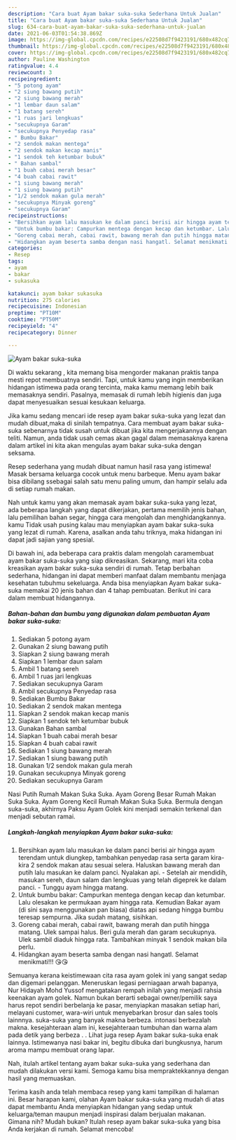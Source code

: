 ```yaml
---
description: "Cara buat Ayam bakar suka-suka Sederhana Untuk Jualan"
title: "Cara buat Ayam bakar suka-suka Sederhana Untuk Jualan"
slug: 634-cara-buat-ayam-bakar-suka-suka-sederhana-untuk-jualan
date: 2021-06-03T01:54:38.869Z
image: https://img-global.cpcdn.com/recipes/e22508d7f9423191/680x482cq70/ayam-bakar-suka-suka-foto-resep-utama.jpg
thumbnail: https://img-global.cpcdn.com/recipes/e22508d7f9423191/680x482cq70/ayam-bakar-suka-suka-foto-resep-utama.jpg
cover: https://img-global.cpcdn.com/recipes/e22508d7f9423191/680x482cq70/ayam-bakar-suka-suka-foto-resep-utama.jpg
author: Pauline Washington
ratingvalue: 4.4
reviewcount: 3
recipeingredient:
- "5 potong ayam"
- "2 siung bawang putih"
- "2 siung bawang merah"
- "1 lembar daun salam"
- "1 batang sereh"
- "1 ruas jari lengkuas"
- "secukupnya Garam"
- "secukupnya Penyedap rasa"
- " Bumbu Bakar"
- "2 sendok makan mentega"
- "2 sendok makan kecap manis"
- "1 sendok teh ketumbar bubuk"
- " Bahan sambal"
- "1 buah cabai merah besar"
- "4 buah cabai rawit"
- "1 siung bawang merah"
- "1 siung bawang putih"
- "1/2 sendok makan gula merah"
- "secukupnya Minyak goreng"
- "secukupnya Garam"
recipeinstructions:
- "Bersihkan ayam lalu masukan ke dalam panci berisi air hingga ayam terendam untuk diungkep, tambahkan penyedap rasa serta garam kira-kira 2 sendok makan atau sesuai selera. Haluskan bawang merah dan putih lalu masukan ke dalam panci. Nyalakan api. Setelah air mendidih, masukan sereh, daun salam dan lengkuas yang telah digeprek ke dalam panci. Tunggu ayam hingga matang."
- "Untuk bumbu bakar: Campurkan mentega dengan kecap dan ketumbar. Lalu olesakan ke permukaan ayam hingga rata. Kemudian Bakar ayam (di sini saya menggunakan pan biasa) diatas api sedang hingga bumbu teresap sempurna. Jika sudah matang, sisihkan."
- "Goreng cabai merah, cabai rawit, bawang merah dan putih hingga matang. Ulek sampai halus. Beri gula merah dan garam secukupnya. Ulek sambil diaduk hingga rata. Tambahkan minyak 1 sendok makan bila perlu."
- "Hidangkan ayam beserta samba dengan nasi hangatl. Selamat menikmati!!! 😘😘"
categories:
- Resep
tags:
- ayam
- bakar
- sukasuka

katakunci: ayam bakar sukasuka 
nutrition: 275 calories
recipecuisine: Indonesian
preptime: "PT10M"
cooktime: "PT50M"
recipeyield: "4"
recipecategory: Dinner

---
```



![Ayam bakar suka-suka](https://img-global.cpcdn.com/recipes/e22508d7f9423191/680x482cq70/ayam-bakar-suka-suka-foto-resep-utama.jpg)

Di waktu  sekarang , kita memang bisa mengorder makanan praktis tanpa mesti repot membuatnya sendiri. Tapi, untuk kamu yang ingin memberikan hidangan istimewa pada orang tercinta, maka kamu memang lebih baik memasaknya sendiri. Pasalnya, memasak di rumah lebih higienis dan juga dapat menyesuaikan sesuai kesukaan keluarga.

Jika kamu sedang mencari ide resep ayam bakar suka-suka yang lezat dan mudah dibuat,maka di sinilah tempatnya. Cara membuat ayam bakar suka-suka  sebenarnya tidak susah untuk dibuat jika kita mengerjakannya dengan teliti. Namun, anda tidak usah cemas akan gagal dalam memasaknya 
karena dalam artikel ini kita akan mengulas ayam bakar suka-suka dengan seksama.  

Resep sederhana yang mudah dibuat namun hasil rasa yang istimewa! Masak bersama keluarga cocok untuk menu barbeque. Menu ayam bakar bisa dibilang ssebagai salah satu menu paling umum, dan hampir selalu ada di setiap rumah makan.

Nah untuk kamu yang akan memasak ayam bakar suka-suka yang lezat, ada beberapa langkah yang dapat dikerjakan, pertama memilih jenis bahan, lalu pemilihan bahan segar, hingga cara mengolah dan menghidangkannya. kamu Tidak usah pusing kalau mau menyiapkan ayam bakar suka-suka yang lezat di rumah. Karena, asalkan anda  tahu triknya, maka hidangan ini dapat jadi sajian yang spesial.

Di bawah ini, ada beberapa cara praktis  dalam mengolah caramembuat ayam bakar suka-suka yang siap dikreasikan. Sekarang, mari kita coba kreasikan ayam bakar suka-suka sendiri di rumah. Tetap berbahan sederhana, hidangan ini dapat memberi manfaat dalam membantu menjaga kesehatan tubuhmu sekeluarga. Anda bisa menyiapkan Ayam bakar suka-suka memakai 20 jenis bahan dan 4 tahap pembuatan. Berikut ini cara dalam membuat hidangannya.

<!--inarticleads1-->

##### Bahan-bahan dan bumbu yang digunakan dalam pembuatan Ayam bakar suka-suka:

1. Sediakan 5 potong ayam
1. Gunakan 2 siung bawang putih
1. Siapkan 2 siung bawang merah
1. Siapkan 1 lembar daun salam
1. Ambil 1 batang sereh
1. Ambil 1 ruas jari lengkuas
1. Sediakan secukupnya Garam
1. Ambil secukupnya Penyedap rasa
1. Sediakan  Bumbu Bakar
1. Sediakan 2 sendok makan mentega
1. Siapkan 2 sendok makan kecap manis
1. Siapkan 1 sendok teh ketumbar bubuk
1. Gunakan  Bahan sambal
1. Siapkan 1 buah cabai merah besar
1. Siapkan 4 buah cabai rawit
1. Sediakan 1 siung bawang merah
1. Sediakan 1 siung bawang putih
1. Gunakan 1/2 sendok makan gula merah
1. Gunakan secukupnya Minyak goreng
1. Sediakan secukupnya Garam


Nasi Putih Rumah Makan Suka Suka. Ayam Goreng Besar Rumah Makan Suka Suka. Ayam Goreng Kecil Rumah Makan Suka Suka. Bermula dengan suka-suka, akhirnya Paksu Ayam Golek kini menjadi semakin terkenal dan menjadi sebutan ramai. 

<!--inarticleads2-->

##### Langkah-langkah menyiapkan Ayam bakar suka-suka:

1. Bersihkan ayam lalu masukan ke dalam panci berisi air hingga ayam terendam untuk diungkep, tambahkan penyedap rasa serta garam kira-kira 2 sendok makan atau sesuai selera. Haluskan bawang merah dan putih lalu masukan ke dalam panci. Nyalakan api. - Setelah air mendidih, masukan sereh, daun salam dan lengkuas yang telah digeprek ke dalam panci. - Tunggu ayam hingga matang.
1. Untuk bumbu bakar: Campurkan mentega dengan kecap dan ketumbar. Lalu olesakan ke permukaan ayam hingga rata. Kemudian Bakar ayam (di sini saya menggunakan pan biasa) diatas api sedang hingga bumbu teresap sempurna. Jika sudah matang, sisihkan.
1. Goreng cabai merah, cabai rawit, bawang merah dan putih hingga matang. Ulek sampai halus. Beri gula merah dan garam secukupnya. Ulek sambil diaduk hingga rata. Tambahkan minyak 1 sendok makan bila perlu.
1. Hidangkan ayam beserta samba dengan nasi hangatl. Selamat menikmati!!! 😘😘


Semuanya kerana keistimewaan cita rasa ayam golek ini yang sangat sedap dan digemari pelanggan. Meneruskan legasi perniagaan arwah bapanya, Nur Hidayah Mohd Yussof mengatakan rempah inilah yang menjadi rahsia keenakan ayam golek. Namun bukan berarti sebagai owner/pemilik saya harus repot sendiri berbelanja ke pasar, menyiapkan masakan setiap hari, melayani customer, wara-wiri untuk menyebarkan brosur dan sales tools lainnnya. suka-suka yang banyak makna berbeza. intonasi berbezalah makna. kesejahteraan alam ini, kesejahteraan tumbuhan dan warna alam pada detik yang berbeza . . Lihat juga resep Ayam bakar suka-suka enak lainnya. Istimewanya nasi bakar ini, begitu dibuka dari bungkusnya, harum aroma mampu membuat orang lapar. 

Nah, itulah artikel tentang  ayam bakar suka-suka  yang sederhana dan mudah dilakukan versi kami. Semoga kamu bisa mempraktekkannya dengan hasil yang memuaskan. 

Terima kasih anda telah membaca resep yang kami tampilkan di halaman ini. Besar harapan kami, olahan  Ayam bakar suka-suka yang mudah di atas dapat membantu Anda menyiapkan hidangan yang sedap untuk keluarga/teman maupun menjadi inspirasi dalam berjualan makanan. Gimana nih? Mudah bukan? Itulah resep ayam bakar suka-suka yang bisa Anda kerjakan di rumah. Selamat mencoba!

